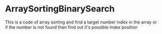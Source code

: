 # ArraySortingBinarySearch
 This is a code  of array sorting and find a target number index in the array or if the number is not found then find out it's possible  index position
